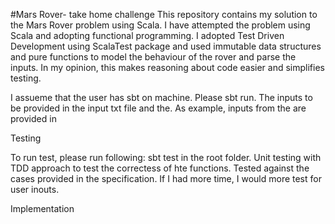 #Mars Rover- take home challenge
This repository contains my solution to the Mars Rover problem using Scala.
I have attempted the problem using Scala and adopting functional programming. I adopted Test Driven Development using ScalaTest package and used immutable data structures and pure functions to model the behaviour of the rover and parse the inputs. 
In my opinion, this makes reasoning about code easier and simplifies testing.


I assueme that the user has sbt on machine.
Please sbt run. 
The inputs to be provided in the input txt file and the. As example, inputs from the are provided in 

Testing

To run test, please run following: sbt test in the root folder.
Unit testing with TDD approach to test the correctess of hte functions.
Tested against the cases provided in the specification.
If I had more time, I would more test for user inouts.



Implementation
